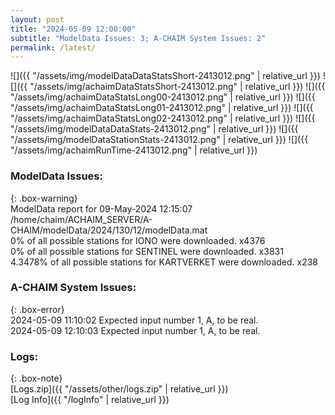 ```yaml
---
layout: post
title: "2024-05-09 12:00:00"
subtitle: "ModelData Issues: 3; A-CHAIM System Issues: 2"
permalink: /latest/
---
```


![]({{ "/assets/img/modelDataDataStatsShort-2413012.png" | relative_url }})
![]({{ "/assets/img/achaimDataStatsShort-2413012.png" | relative_url }})
![]({{ "/assets/img/achaimDataStatsLong00-2413012.png" | relative_url }})
![]({{ "/assets/img/achaimDataStatsLong01-2413012.png" | relative_url }})
![]({{ "/assets/img/achaimDataStatsLong02-2413012.png" | relative_url }})
![]({{ "/assets/img/modelDataDataStats-2413012.png" | relative_url }})
![]({{ "/assets/img/modelDataStationStats-2413012.png" | relative_url }})
![]({{ "/assets/img/achaimRunTime-2413012.png" | relative_url }})


### ModelData Issues:  
  
{: .box-warning}  
 ModelData report for 09-May-2024 12:15:07   
 /home/chaim/ACHAIM_SERVER/A-CHAIM/modelData/2024/130/12/modelData.mat   
 0% of all possible stations for IONO were downloaded. x4376   
 0% of all possible stations for SENTINEL were downloaded. x3831   
 4.3478% of all possible stations for KARTVERKET were downloaded. x238   
  
### A-CHAIM System Issues:  
  
{: .box-error}  
2024-05-09 11:10:02 Expected input number 1, A, to be real.  
2024-05-09 12:10:03 Expected input number 1, A, to be real.  

### Logs:  
  
{: .box-note}  
[Logs.zip]({{ "/assets/other/logs.zip" | relative_url }})  
[Log Info]({{ "/logInfo" | relative_url }})  
